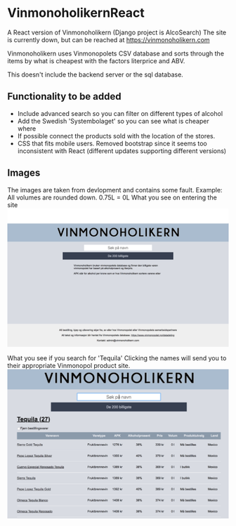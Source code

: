 # VinmonoholikernReact
A React version of Vinmonoholikern (Django project is AlcoSearch)
The site is currently down, but can be reached at https://vinmonoholikern.com

Vinmonoholikern uses Vinmonopolets CSV database and sorts through the items by what is cheapest with the factors literprice and ABV.

This doesn't include the backend server or the sql database.


## Functionality to be added
- Include advanced search so you can filter on different types of alcohol
- Add the Swedish 'Systembolaget' so you can see what is cheaper where
- If possible connect the products sold with the location of the stores.
- CSS that fits mobile users. Removed bootstrap since it seems too inconsistent with React (different updates supporting different versions)

## Images 
The images are taken from devlopment and contains some fault. Example: All volumes are rounded down. 0.75L = 0L
What you see on entering the site
![Frontpage](https://github.com/Paalar/VinmonoholikernReact/blob/master/images/frontpage.png)

What you see if you search for 'Tequila'
Clicking the names will send you to their appropriate Vinmonopol product site.
![Tequila Page](https://github.com/Paalar/VinmonoholikernReact/blob/master/images/tequilasearch.png)
